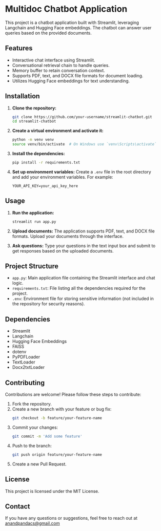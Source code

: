 

# Multidoc Chatbot Application

This project is a chatbot application built with Streamlit, leveraging Langchain and Hugging Face embeddings. The chatbot can answer user queries based on the provided documents. 

## Features

- Interactive chat interface using Streamlit.
- Conversational retrieval chain to handle queries.
- Memory buffer to retain conversation context.
- Supports PDF, text, and DOCX file formats for document loading.
- Utilizes Hugging Face embeddings for text understanding.

## Installation

1. **Clone the repository:**
    ```sh
    git clone https://github.com/your-username/streamlit-chatbot.git
    cd streamlit-chatbot
    ```

2. **Create a virtual environment and activate it:**
    ```sh
    python -m venv venv
    source venv/bin/activate  # On Windows use `venv\Scripts\activate`
    ```

3. **Install the dependencies:**
    ```sh
    pip install -r requirements.txt
    ```

4. **Set up environment variables:**
    Create a `.env` file in the root directory and add your environment variables. For example:
    ```env
    YOUR_API_KEY=your_api_key_here
    ```

## Usage

1. **Run the application:**
    ```sh
    streamlit run app.py
    ```

2. **Upload documents:**
   The application supports PDF, text, and DOCX file formats. Upload your documents through the interface.

3. **Ask questions:**
   Type your questions in the text input box and submit to get responses based on the uploaded documents.

## Project Structure

- `app.py`: Main application file containing the Streamlit interface and chat logic.
- `requirements.txt`: File listing all the dependencies required for the project.
- `.env`: Environment file for storing sensitive information (not included in the repository for security reasons).

## Dependencies

- Streamlit
- Langchain
- Hugging Face Embeddings
- FAISS
- dotenv
- PyPDFLoader
- TextLoader
- Docx2txtLoader

## Contributing

Contributions are welcome! Please follow these steps to contribute:

1. Fork the repository.
2. Create a new branch with your feature or bug fix:
    ```sh
    git checkout -b feature/your-feature-name
    ```
3. Commit your changes:
    ```sh
    git commit -m 'Add some feature'
    ```
4. Push to the branch:
    ```sh
    git push origin feature/your-feature-name
    ```
5. Create a new Pull Request.

## License

This project is licensed under the MIT License.

## Contact

If you have any questions or suggestions, feel free to reach out at anandpandacs@gmail.com
